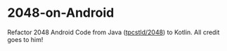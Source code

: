 # 2048-on-Android
Refactor 2048 Android Code from Java ([tpcstld/2048](https://github.com/tpcstld/2048)) to Kotlin. All credit goes to him!

